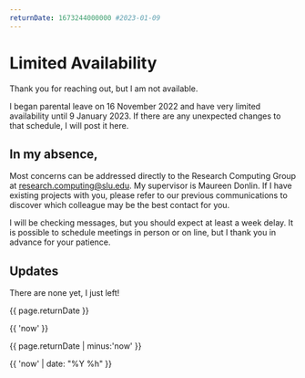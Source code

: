 ```yaml
---
returnDate: 1673244000000 #2023-01-09
---
```


# Limited Availability

Thank you for reaching out, but I am not available.

I began parental leave on 16 November 2022 and have very limited availability until 9 January 2023. If there are any unexpected changes to that schedule, I will post it here.

## In my absence,

Most concerns can be addressed directly to the Research Computing Group at [research.computing@slu.edu](mailto:research.computing@slu.edu). My supervisor is Maureen Donlin. If I have existing projects with you, please refer to our previous communications to discover which colleague may be the best contact for you. 

I will be checking messages, but you should expect at least a week delay. It is possible to schedule meetings in person or on line, but I thank you in advance for your patience.

## Updates

There are none yet, I just left!

{{ page.returnDate }}

{{ 'now' }}

{{ page.returnDate | minus:'now' }}

{{ 'now' | date: "%Y %h" }}
